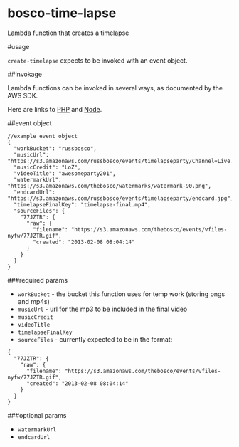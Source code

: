 # bosco-time-lapse

Lambda function that creates a timelapse


#usage

`create-timelapse` expects to be invoked with an event object.

##invokage

Lambda functions can be invoked in several ways, as documented by the AWS SDK.

Here are links to [PHP](http://docs.aws.amazon.com/aws-sdk-php/latest/class-Aws.Lambda.LambdaClient.html#_invokeAsync) and [Node](http://docs.aws.amazon.com/AWSJavaScriptSDK/latest/index.html).

##event object

```
//example event object
{
  "workBucket": "russbosco",
  "musicUrl": "https://s3.amazonaws.com/russbosco/events/timelapseparty/Channel+Live.mp3",
  "musicCredit": "LoZ",
  "videoTitle": "awesomeparty201",
  "watermarkUrl": "https://s3.amazonaws.com/thebosco/watermarks/watermark-90.png",
  "endcardUrl": "https://s3.amazonaws.com/russbosco/events/timelapseparty/endcard.jpg",
  "timelapseFinalKey": "timelapse-final.mp4",
  "sourceFiles": {
    "77JZTR": {
      "raw": {
        "filename": "https://s3.amazonaws.com/thebosco/events/vfiles-nyfw/77JZTR.gif",
        "created": "2013-02-08 08:04:14"
      }
    }
  }
}
```

###required params

- `workBucket` - the bucket this function uses for temp work (storing pngs and mp4s)
- `musicUrl` - url for the mp3 to be included in the final video
- `musicCredit`
- `videoTitle`
- `timelapseFinalKey`
- `sourceFiles` - currently expected to be in the format:

```
{
  "77JZTR": {
    "raw": {
      "filename": "https://s3.amazonaws.com/thebosco/events/vfiles-nyfw/77JZTR.gif",
      "created": "2013-02-08 08:04:14"
    }
  }
}
```

###optional params


- `watermarkUrl`
- `endcardUrl`

